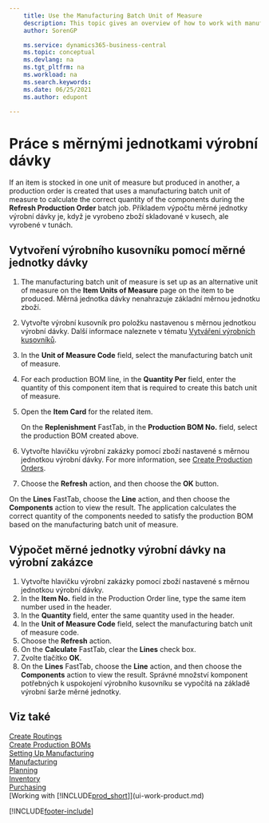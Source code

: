 ```yaml
---
    title: Use the Manufacturing Batch Unit of Measure
    description: This topic gives an overview of how to work with manufacturing batch units of measure in Business Central. 
    author: SorenGP

    ms.service: dynamics365-business-central
    ms.topic: conceptual
    ms.devlang: na
    ms.tgt_pltfrm: na
    ms.workload: na
    ms.search.keywords:
    ms.date: 06/25/2021
    ms.author: edupont

---
```

# Práce s měrnými jednotkami výrobní dávky
If an item is stocked in one unit of measure but produced in another, a production order is created that uses a manufacturing batch unit of measure to calculate the correct quantity of the components during the **Refresh Production Order** batch job. Příkladem výpočtu měrné jednotky výrobní dávky je, když je vyrobeno zboží skladované v kusech, ale vyrobené v tunách.

## Vytvoření výrobního kusovníku pomocí měrné jednotky dávky
1. The manufacturing batch unit of measure is set up as an alternative unit of measure on the **Item Units of Measure** page on the item to be produced. Měrná jednotka dávky nenahrazuje základní měrnou jednotku zboží.
2. Vytvořte výrobní kusovník pro položku nastavenou s měrnou jednotkou výrobní dávky. Další informace naleznete v tématu [Vytváření výrobních kusovníků](production-how-to-create-production-boms.md).
3. In the **Unit of Measure Code** field, select the manufacturing batch unit of measure.
4. For each production BOM line, in the **Quantity Per** field, enter the quantity of this component item that is required to create this batch unit of measure.
5. Open the **Item Card** for the related item.

   On the **Replenishment** FastTab, in the **Production BOM No.** field, select the production BOM created above.
6. Vytvořte hlavičku výrobní zakázky pomocí zboží nastavené s měrnou jednotkou výrobní dávky. For more information, see [Create Production Orders](production-how-to-create-production-orders.md).
7. Choose the **Refresh** action, and then choose  the **OK** button.

On the **Lines** FastTab, choose the **Line** action, and then choose the **Components** action to view the result. The application calculates the correct quantity of the components needed to satisfy the production BOM based on the manufacturing batch unit of measure.

## Výpočet měrné jednotky výrobní dávky na výrobní zakázce
1. Vytvořte hlavičku výrobní zakázky pomocí zboží nastavené s měrnou jednotkou výrobní dávky.
2. In the **Item No.** field in the Production Order line, type the same item number used in the header.
3. In the **Quantity** field, enter the same quantity used in the header.
4. In the **Unit of Measure Code** field, select the manufacturing batch unit of measure code.
5. Choose the **Refresh** action.
6. On the **Calculate** FastTab, clear the **Lines** check box.
7. Zvolte tlačítko **OK**.
8. On the **Lines** FastTab, choose the **Line** action, and then choose the **Components** action to view the result. Správné množství komponent potřebných k uspokojení výrobního kusovníku se vypočítá na základě výrobní šarže měrné jednotky.

## Viz také
[Create Routings](production-how-to-create-routings.md)  
[Create Production BOMs](production-how-to-create-production-boms.md)     
[Setting Up Manufacturing](production-configure-production-processes.md)  
[Manufacturing](production-manage-manufacturing.md)    
[Planning](production-planning.md)   
[Inventory](inventory-manage-inventory.md)  
[Purchasing](purchasing-manage-purchasing.md)  
[Working with [!INCLUDE[prod_short](includes/prod_short.md)]](ui-work-product.md)


[!INCLUDE[footer-include](includes/footer-banner.md)]